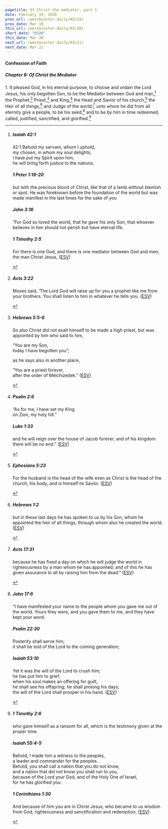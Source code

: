 ```yaml
---
pagetitle: Of Christ the mediator, part 1
date: February 19, 2020
prev_url: /westminster-daily/03/19/
prev_date: Mar 19
this_url: /westminster-daily/03/20/
short_date: "0320"
this_date: Mar 20
next_url: /westminster-daily/03/21/
next_date: Mar 21
---
```


#### Confession of Faith

##### Chapter 8: Of Christ the Mediator

<span class="q">1.</span> It pleased God, in his eternal purpose, to choose and ordain the Lord Jesus, his only begotten Son, to be the Mediator between God and man,[^fnref:wcf1] the Prophet,[^fnref:wcf2] Priest,[^fnref:wcf3] and King,[^fnref:wcf4] the Head and Savior of his church,[^fnref:wcf5] the Heir of all things,[^fnref:wcf6] and Judge of the world:[^fnref:wcf7] unto whom he did from all eternity give a people, to be his seed,[^fnref:wcf8] and to be by him in time redeemed, called, justified, sanctified, and glorified.[^fnref:wcf9]

[^fnref:wcf1]: <div class="esv"><h5>Isaiah 42:1</h5> <div class="esv-text"> <div class="block-indent"> <p class="line-group" id="p23042001.05-1"><span class="chapter-num" id="v23042001-1">42:1&nbsp;</span>Behold my servant, whom I uphold,<br /> <span class="indent"></span>my chosen, in whom my soul delights;<br /> I have put my Spirit upon him;<br /> <span class="indent"></span>he will bring forth justice to the nations.</p> </div> </div><h5>1 Peter 1:19-20</h5> <div class="esv-text"><p id="p60001019.01-2">but with the precious blood of Christ, like that of a lamb without blemish or spot. He was foreknown before the foundation of the world but was made manifest in the last times for the sake of you</p> </div><h5>John 3:16</h5> <div class="esv-text"> <p id="p43003016.07-3"><span class="woc">&#8220;For God so loved the world, that he gave his only Son, that whoever believes in him should not perish but have eternal life.</span></p> </div><h5>1 Timothy 2:5</h5> <div class="esv-text"><p id="p54002005.01-4">For there is one God, and there is one mediator between God and men, the man Christ Jesus,  (<a href="http://www.esv.org" class="copyright">ESV</a>)</p> </div> </div>

[^fnref:wcf2]: <div class="esv"><h5>Acts 3:22</h5> <div class="esv-text"><p id="p44003022.01-1">Moses said, &#8216;The Lord God will raise up for you a prophet like me from your brothers. You shall listen to him in whatever he tells you.  (<a href="http://www.esv.org" class="copyright">ESV</a>)</p> </div> </div>

[^fnref:wcf3]: <div class="esv"><h5>Hebrews 5:5-6</h5> <div class="esv-text"><p id="p58005005.01-1">So also Christ did not exalt himself to be made a high priest, but was appointed by him who said to him,</p> <div class="block-indent"> <p class="line-group" id="p58005005.23-1">&#8220;You are my Son,<br /> <span class="indent"></span>today I have begotten you&#8221;;</p> </div>  <p class="same-paragraph" id="p58005006.01-1">as he says also in another place,</p> <div class="block-indent"> <p class="line-group" id="p58005006.08-1">&#8220;You are a priest forever,<br /> <span class="indent"></span>after the order of Melchizedek.&#8221;  (<a href="http://www.esv.org" class="copyright">ESV</a>)</p> </div> </div> </div>

[^fnref:wcf4]: <div class="esv"><h5>Psalm 2:6</h5> <div class="esv-text"><div class="block-indent"> <p class="line-group" id="p19002006.01-1">&#8220;As for me, I have set my King<br /> <span class="indent"></span>on Zion, my holy hill.&#8221;</p> </div> </div><h5>Luke 1:33</h5> <div class="esv-text"><p id="p42001033.01-2">and he will reign over the house of Jacob forever, and of his kingdom there will be no end.&#8221;  (<a href="http://www.esv.org" class="copyright">ESV</a>)</p> </div> </div>

[^fnref:wcf5]: <div class="esv"><h5>Ephesians 5:23</h5> <div class="esv-text"><p id="p49005023.01-1">For the husband is the head of the wife even as Christ is the head of the church, his body, and is himself its Savior.  (<a href="http://www.esv.org" class="copyright">ESV</a>)</p> </div> </div>

[^fnref:wcf6]: <div class="esv"><h5>Hebrews 1:2</h5> <div class="esv-text"><p id="p58001002.01-1">but in these last days he has spoken to us by his Son, whom he appointed the heir of all things, through whom also he created the world.  (<a href="http://www.esv.org" class="copyright">ESV</a>)</p> </div> </div>

[^fnref:wcf7]: <div class="esv"><h5>Acts 17:31</h5> <div class="esv-text"><p id="p44017031.01-1">because he has fixed a day on which he will judge the world in righteousness by a man whom he has appointed; and of this he has given assurance to all by raising him from the dead.&#8221;  (<a href="http://www.esv.org" class="copyright">ESV</a>)</p> </div> </div>

[^fnref:wcf8]: <div class="esv"><h5>John 17:6</h5> <div class="esv-text"><p id="p43017006.01-1"><span class="woc">&#8220;I have manifested your name to the people whom you gave me out of the world. Yours they were, and you gave them to me, and they have kept your word.</span></p> </div><h5>Psalm 22:30</h5> <div class="esv-text"><div class="block-indent"> <p class="line-group" id="p19022030.01-2">Posterity shall serve him;<br /> <span class="indent"></span>it shall be told of the Lord to the coming generation;</p> </div> </div><h5>Isaiah 53:10</h5> <div class="esv-text"><div class="block-indent"> <p class="line-group" id="p23053010.01-3">Yet it was the will of the <span class="small-caps">Lord</span> to crush him;<br /> <span class="indent"></span>he has put him to grief;<br /> when his soul makes an offering for guilt,<br /> <span class="indent"></span>he shall see his offspring; he shall prolong his days;<br /> the will of the <span class="small-caps">Lord</span> shall prosper in his hand.  (<a href="http://www.esv.org" class="copyright">ESV</a>)</p> </div> </div> </div>

[^fnref:wcf9]: <div class="esv"><h5>1 Timothy 2:6</h5> <div class="esv-text"><p id="p54002006.01-1">who gave himself as a ransom for all, which is the testimony given at the proper time.</p> </div><h5>Isaiah 55:4-5</h5> <div class="esv-text"><div class="block-indent"> <p class="line-group" id="p23055004.01-2">Behold, I made him a witness to the peoples,<br /> <span class="indent"></span>a leader and commander for the peoples.<br />  Behold, you shall call a nation that you do not know,<br /> <span class="indent"></span>and a nation that did not know you shall run to you,<br /> because of the <span class="small-caps">Lord</span> your God, and of the Holy One of Israel,<br /> <span class="indent"></span>for he has glorified you.</p> </div> </div><h5>1 Corinthians 1:30</h5> <div class="esv-text"><p id="p46001030.01-3">And because of him you are in Christ Jesus, who became to us wisdom from God, righteousness and sanctification and redemption,  (<a href="http://www.esv.org" class="copyright">ESV</a>)</p> </div> </div>

